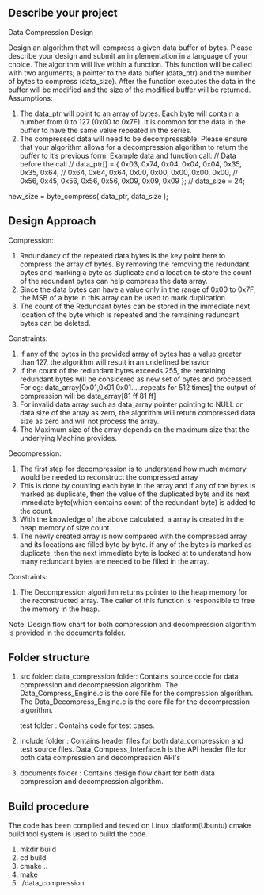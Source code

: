 

## Describe your project

Data Compression Design

Design an algorithm that will compress a given data buffer of bytes. Please describe your design and submit an implementation in a language of your choice.
The algorithm will live within a function.  This function will be called with two arguments; a pointer to the data buffer (data_ptr) and the number of bytes to compress (data_size).  After the function executes the data in the buffer will be modified and the size of the modified buffer will be returned.
Assumptions:
1.	The data_ptr will point to an array of bytes.  Each byte will contain a number from 0 to 127 (0x00 to 0x7F).  It is common for the data in the buffer to have the same value repeated in the series.
2.	The compressed data will need to be decompressable.  Please ensure that your algorithm allows for a decompression algorithm to return the buffer to it’s previous form.
Example data and function call:
// Data before the call
// data_ptr[] = { 0x03, 0x74, 0x04, 0x04, 0x04, 0x35, 0x35, 0x64, 
//                0x64, 0x64, 0x64, 0x00, 0x00, 0x00, 0x00, 0x00,
//                0x56, 0x45, 0x56, 0x56, 0x56, 0x09, 0x09, 0x09 };
// data_size = 24;

new_size = byte_compress( data_ptr, data_size );


## Design Approach

Compression:
1. Redundancy of the repeated data bytes is the key point here to compress the array of bytes. By removing the removing the redundant bytes and
   marking a byte as duplicate and a location to store the count of the redundant bytes can help compress the data array.
2. Since the data bytes can have a value only in the range of 0x00 to 0x7F, the MSB of a byte in this array can be used to mark duplication.
3. The count of the Redundant bytes can be stored in the immediate next location of the byte which is repeated and the remaining redundant bytes 
   can be deleted.

Constraints:
1. If any of the bytes in the provided array of bytes has a value greater than 127, the algorithm will result in an undefined behavior
2. If the count of the redundant bytes exceeds 255, the remaining redundant bytes will be considered as new set of bytes and processed.
    For eg: data_array[0x01,0x01,0x01.....repeats for 512 times]
    the output of compression will be data_array[81 ff 81 ff]
3. For invalid data array such as data_array pointer pointing to NULL or data size of the array as zero, the algorithm will return compressed 
   data size as zero and will not process the array.
4. The Maximum size of the array depends on the maximum size that the underlying Machine provides.

Decompression:
1. The first step for decompression is to understand how much memory would be needed to reconstruct the compressed array
2. This is done by counting each byte in the array and if any of the bytes is marked as duplicate, then the value of the duplicated byte and 
   its next immediate byte(which contains count of the redundant byte) is added to the count.
3. With the knowledge of the above calculated, a array is created in the heap memory of size count.
4. The newly created array is now compared with the compressed array and its locations are filled byte by byte. if any of the bytes is marked as
    duplicate, then the next immediate byte is looked at to understand how many redundant bytes are needed to be filled in the array.

Constraints:
1. The Decompression algorithm returns pointer to the heap memory for the reconstructed array. The caller of this function is responsible to free the memory in the heap.

Note: Design flow chart for both compression and decompression algorithm is provided in the documents folder.

## Folder structure
1. src folder:
   data_compression folder: Contains source code for data compression and decompression algorithm. 
                            The Data_Compress_Engine.c is the core file for the 
                            compression algorithm.
                            The Data_Decompress_Engine.c is the core file for the 
                            decompression algorithm.

   test folder            : Contains code for test cases.

2. include folder         : Contains header files for both data_compression and test source files.
                            Data_Compress_Interface.h is the API header file for both data compression and decompression API's
                   
3. documents folder       : Contains design flow chart for both data compression and decompression algorithm.


## Build procedure
The code has been compiled and tested on Linux platform(Ubuntu)
cmake build tool system is used to build the code.

1. mkdir build
2. cd build
3. cmake ..
4. make
5. ./data_compression 

 
